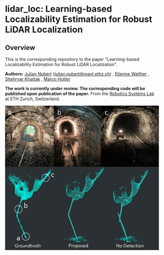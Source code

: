 # lidar_loc: Learning-based Localizability Estimation for Robust LiDAR Localization

## Overview

This is the corresponding repository to the paper "Learning-based Localizability Estimation for Robust LiDAR Localization".

**Authors:** [Julian Nubert](https://juliannubert.com/) ([julian.nubert@mavt.ethz.ch](mailto:nubertj@ethz.ch?subject=[GitHub]))
, [Etienne Walther](https://www.linkedin.com/in/etienne-walther/)
, [Shehryar Khattak](https://www.linkedin.com/in/shehryar-khattak/)
, [Marco Hutter](https://rsl.ethz.ch/the-lab/people/person-detail.MTIxOTEx.TGlzdC8yNDQxLC0xNDI1MTk1NzM1.html)

**The work is currently under review. The corresponding code will be published upon publication of the paper.**
From the [Robotics Systems Lab](https://rsl.ethz.ch/) at ETH Zurich, Switzerland.

![title_img](images/title_image.png)